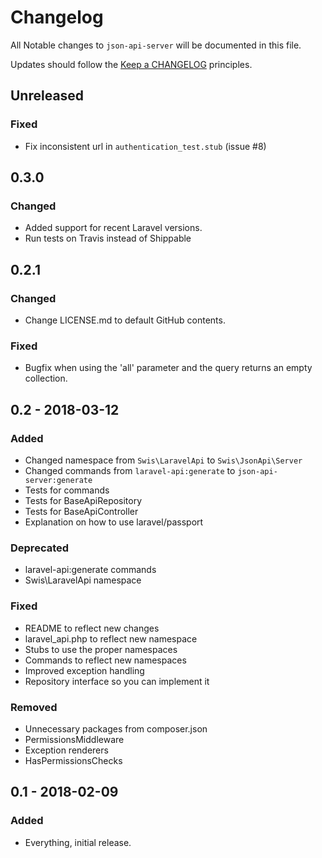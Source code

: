 # Changelog

All Notable changes to `json-api-server` will be documented in this file.

Updates should follow the [Keep a CHANGELOG](http://keepachangelog.com/) principles.

## Unreleased

### Fixed 

- Fix inconsistent url in `authentication_test.stub` (issue #8)

## 0.3.0

### Changed

- Added support for recent Laravel versions.
- Run tests on Travis instead of Shippable

## 0.2.1

### Changed

- Change LICENSE.md to default GitHub contents.

### Fixed

- Bugfix when using the 'all' parameter and the query returns an empty collection.

## 0.2 - 2018-03-12

### Added
- Changed namespace from `Swis\LaravelApi` to `Swis\JsonApi\Server`
- Changed commands from `laravel-api:generate` to `json-api-server:generate`
- Tests for commands
- Tests for BaseApiRepository
- Tests for BaseApiController
- Explanation on how to use laravel/passport

### Deprecated
- laravel-api:generate commands
- Swis\LaravelApi namespace

### Fixed
- README to reflect new changes
- laravel_api.php to reflect new namespace
- Stubs to use the proper namespaces
- Commands to reflect new namespaces
- Improved exception handling
- Repository interface so you can implement it 

### Removed
- Unnecessary packages from composer.json
- PermissionsMiddleware
- Exception renderers
- HasPermissionsChecks


## 0.1 - 2018-02-09

### Added
- Everything, initial release.


